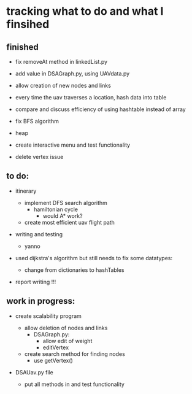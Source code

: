 # tracking what to do and what I finsihed

## finished
- fix removeAt method in linkedList.py

- add value in DSAGraph.py, using UAVdata.py

- allow creation of new nodes and links

- every time the uav traverses a location, hash data into table

- compare and discuss efficiency of using hashtable instead of array

- fix BFS algorithm 

- heap

- create interactive menu and test functionality
        
- delete vertex issue

## to do:

- itinerary 
    - implement DFS search algorithm
        - hamiltonian cycle
            - would A* work?
    - create most efficient uav flight path

- writing and testing
    - yanno

- used dijkstra's algorithm but still needs to fix some datatypes:
    - change from dictionaries to hashTables

- report writing !!!

## work in progress:

- create scalability program
    - allow deletion of nodes and links
        - DSAGraph.py:
            - allow edit of weight
            - editVertex
    - create search method for finding nodes
        - use getVertex()

- DSAUav.py file
    - put all methods in and test functionality
        